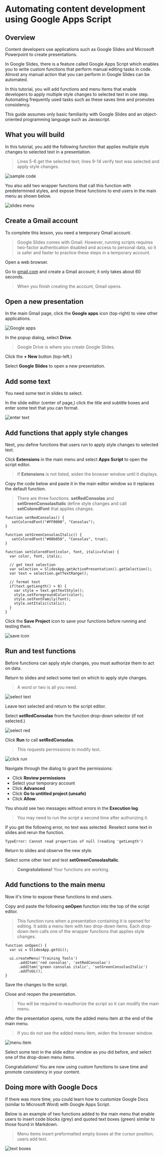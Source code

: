 # Automating content development using Google Apps Script


## Overview

Content developers use applications such as Google Slides and Microsoft Powerpoint to create presentations. 

In Google Slides, there is a feature called Google Apps Script which enables you to write custom functions that perform manual editing tasks in code. Almost any manual action that you can perform in Google Slides can be automated.

In this tutorial, you will add functions and menu items that enable developers to apply multiple style changes to selected text in one step. Automating frequently used tasks such as these saves time and promotes consistency.

This guide assumes only basic familiarity with Google Slides and an object-oriented programming language such as Javascript. 



## What you will build

In this tutorial, you add the following function that applies multiple style changes to selected text in a presentation.

> Lines 5-6 get the selected text; lines 9-14 verify text was selected and apply style changes. 

![sample code](./images/01-sample-code.png)

You also add two wrapper functions that call this function with predetermined styles, and expose these functions to end users in the main menu as shown below.

![slides menu](./images/28-slides-menu.png)


## Create a Gmail account

To complete this lesson, you need a temporary Gmail account. 

> Google Slides comes with Gmail.  However, running scripts requires two-factor authentication disabled and access to personal data, so it is safer and faster to practice these steps in a temporary account.

Open a web browser.

Go to [gmail.com](https://gmail.google.com/) and create a Gmail account; it only takes about 60 seconds.

> When you finish creating the account, Gmail opens.


## Open a new presentation

In the main Gmail page, click the **Google apps** icon (top-right) to view other applications.

![Google apps](./images/02-gapps-selector.png)

In the popup dialog, select **Drive**.

> Google Drive is where you create Google Slides.

Click the **+ New** button (top-left.)

Select **Google Slides** to open a new presentation.


## Add some text

You need some text in slides to select.

In the slide editor (center of page,) click the title and subtitle boxes and enter some text that you can format.

![enter text](./images/04-enter-text.png)


## Add functions that apply style changes

Next, you define functions that users run to apply style changes to selected text.

Click **Extensions** in the main menu and select **Apps Script** to open the script editor. 

> If **Extensions** is not listed, widen the browser window until it displays.

Copy the code below and paste it in the main editor window so it replaces the default function.

> There are three functions. **setRedConsolas** and **setGreenConsolasItalic** define style changes and call **setColoredFont** that applies changes.

```
function setRedConsolas() {
   setColoredFont("#FF0000", "Consolas");
}

function setGreenConsolasItalic() {
   setColoredFont("#00b050", "Consolas", true);
}

function setColoredFont(color, font, italic=false) {
  var color, font, italic;
  
  // get text selection
  var selection = SlidesApp.getActivePresentation().getSelection();
  var text = selection.getTextRange();

  // format text
  if(text.getLength() > 0) {
    var style = text.getTextStyle();
    style.setForegroundColor(color);
    style.setFontFamily(font);
    style.setItalic(italic);
  }
}
```

Click the **Save Project** icon to save your functions before running and testing them.

![save icon](./images/08-save-icon.png)


## Run and test functions

Before functions can apply style changes, you must authorize them to act on data.

Return to slides and select some text on which to apply style changes.

> A word or two is all you need.

![select text](./images/09-select-text.png)

Leave text selected and return to the script editor.

Select **setRedConsolas** from the function drop-down selector (if not selected.)

![select red](./images/10-select-red.png)

Click **Run** to call **setRedConsolas**. 

> This requests permissions to modify text.

![click run](./images/11-click-run.png)

Navigate through the dialog to grant the permissions:
- Click **Review permissions**
- Select your temporary account
- Click **Advanced**
- Click **Go to untitled project (unsafe)**
- Click **Allow**.

You should see two messages without errors in the **Execution log**.

> You may need to run the script a second time after authorizing it.

If you get the following error, no text was selected. Reselect some text in slides and rerun the function.

```
TypeError: Cannot read properties of null (reading 'getLength')
```

Return to slides and observe the new style.

Select some other text and test **setGreenConsolasItalic**.

> **Congratulations!** Your functions are working.


## Add functions to the main menu

Now it's time to expose these functions to end users.

Copy and paste the following **onOpen** function into the top of the script editor.

> This function runs when a presentation containing it is opened for editing. It adds a menu item with two drop-down items. Each drop-down item calls one of the wrapper functions that applies style changes.

```
function onOpen() {
  var ui = SlidesApp.getUi();
  
  ui.createMenu('Training Tools')
      .addItem('red consolas', 'setRedConsolas')
      .addItem('green consolas italic', 'setGreenConsolasItalic')
      .addToUi();
}
```

Save the changes to the script. 

Close and reopen the presentation.

> You will be required to reauthorize the script so it can modify the main menu.

After the presentation opens, note the added menu item at the end of the main menu. 

> If you do not see the added menu item, widen the browser window.

![menu item](./images/28-slides-menu.png)

Select some text in the slide editor window as you did before, and select one of the drop-down menu items.

Congratulations! You are now using custom functions to save time and promote consistency in your content.


## Doing more with Google Docs

If there was more time, you could learn how to customize Google Docs (similar to Microsoft Word) with Google Apps Script.

Below is an example of two functions added to the main menu that enable users to insert code blocks (grey) and quoted text boxes (green) similar to those found in Markdown.

> Menu items insert preformatted empty boxes at the cursor position; users add text.

![text boxes](./images/30-docs-menu.png)


